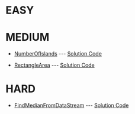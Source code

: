 # EASY #

# MEDIUM #

- [NumberOfIslands](src/main/java/com/lun/medium/NumberOfIslands.md) --- [Solution Code](src/main/java/com/lun/medium/NumberOfIslands.java)

- [RectangleArea](src/main/java/com/lun/medium/RectangleArea.md) --- [Solution Code](src/main/java/com/lun/medium/RectangleArea.java)

# HARD #

- [FindMedianFromDataStream](src/main/java/com/lun/hard/FindMedianFromDataStream.md) --- [Solution Code](src/main/java/com/lun/hard/FindMedianFromDataStream.java)

